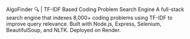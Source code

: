 AlgoFinder 🔍 | TF-IDF Based Coding Problem Search Engine
A full-stack search engine that indexes 8,000+ coding problems using TF-IDF to improve query relevance. Built with Node.js, Express, Selenium, BeautifulSoup, and NLTK. Deployed on Render.
